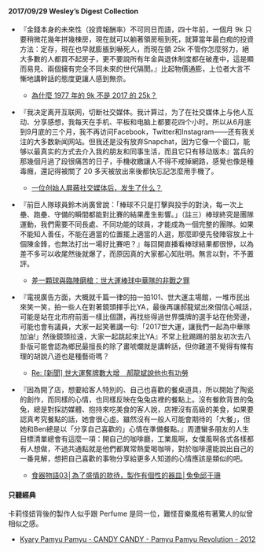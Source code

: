 #### 2017/09/29 Wesley’s Digest Collection

- 『金錢本身的未來性（投資報酬率）不可同日而語，四十年前，一個月 9k 只要稍微花幾年拼幾棟房，現在就可以躺著領房租到死，就算當年最白痴的投資方法：定存，現在也早就膨脹到嚇死人，而現在領 25k 不管你怎麼努力，絕大多數的人都買不起房子，更不要說所有年金與退休制度都在破產中，這是顯而易見、兩個擁有完全不同未來的世代隔閡。』比起物價通膨，上位者大言不慚地講幹話的態度更讓人感到無奈。
  - [為什麼 1977 年的 9k 不是 2017 的 25k？](https://data.leafwind.tw/why-9k-in-1977-does-not-equal-to-25k-in-2017-91adc27d002c)
  
- 『我决定离开互联网，切断社交媒体。我计算过，为了在社交媒体上与他人互动、分享感想，我每天在手机、平板和电脑上都要花四个小时。所以从6月底到9月底的三个月，我不再访问Facebook，Twitter和Instagram——还有我关注的大多数新闻网站。但我还是没有放弃Snapchat，因为它像一个窗口，能够以最真实的方式去介入我的朋友和同事生活，而且它只有移动版本』當兵的那幾個月過了段很痛苦的日子，手機收繳讓人不得不戒掉網路，感覺也像是種毒癮，還記得被關了 20 多天被放出來後都快忘記怎麼用手機了。
  - [一位创始人屏蔽社交媒体后，发生了什么？](https://36kr.com/p/5059345.html?from=guess)
  
- 『前巨人隊球員鈴木尚廣曾說：「棒球不只是打擊與投手的對決，每一次上壘、跑壘、守備的瞬間都能對比賽的結果產生影響。」（註三）棒球終究是團隊運動，我們需要不同長處、不同功能的球員，才能成為一個完整的團隊。如果不能知人善任，不能在適當的位置擺上適當的人選，那麼即便先發陣容放上十個陳金鋒，也無法打出一場好比賽吧？』每回開直播看棒球結果都很慘，以為差不多可以收尾然後就爆了，而原因真的大家都心知肚明。無言以對，不予置評。
  - [差一顆球與臨陣磨槍：世大運棒球中華隊的非戰之罪](https://www.sportsv.net/articles/44280)
  
- 『電視廣告方面，大概就千篇一律的拍一拍101、世大運主場館，一堆市民出來笑一笑，拍一些人在對著鏡頭揮手比YA，最後再讓郝龍斌出來個信心喊話，可能是站在北市府前面一樣比個讚，再找些得過世界獎牌的選手站在他旁邊，可能也會有議員，大家一起笑著講一句:「2017世大運，讓我們一起為中華隊加油!」然後鏡頭拉遠，大家一起跳起來比YA』不常上批踢踢的朋友初次去八卦版可能會認為鄉民最擅長的除了畫唬爛就是講幹話，但你難道不覺得有條有理的胡說八道也是種藝術嗎？
  - [Re: [新聞] 世大運奪牌數大增　郝龍斌說他也有功勞](http://disp.cc/b/163-adbD)


- 『因為開了店，想要給客人特別的、自己也喜歡的餐桌道具，所以開始了陶瓷的創作，而同樣的心情，也同樣反映在兔兔店裡的餐點上。沒有餐飲背景的兔兔，總是對採訪媒體、抱持來吃美食的客人說，店裡沒有高級的美食，如果要認真考究餐點的話，她會很心虛。雖然沒有一般人可能會期待的「大餐」，但她和Ben總是以「分享自己喜歡的」心情在準備餐點。』周遭蠻多朋友的人生目標清單總會有這麼一項：開自己的咖啡廳，工業風啊，女僕風啊各式各樣都有人想做，不過共通點就是他們都異常熱愛喝咖啡，對於咖啡還能說出自己的一番見解，想把自己喜歡的事物分享給更多人知道的心情應該是類似的吧。
  - [食器物語03│為了盛情的款待，製作有個性的器皿│兔兔邱于珊](https://www.newsmarket.com.tw/blog/99614/)





#### 只聽經典
卡莉怪妞背後的製作人似乎跟 Perfume 是同一位，難怪音樂風格有著驚人的似曾相似之感。
- [Kyary Pamyu Pamyu - CANDY CANDY - Pamyu Pamyu Revolution - 2012](https://www.youtube.com/watch?v=UoK8DaJRDaM)